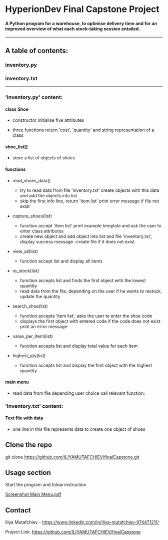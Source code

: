

# HyperionDev Final Capstone Project

#### A Python program for a warehouse, to optimise delivery time and for an improved overview of what each stock-taking session entailed.
---------------------------------------------------------------

## A table of contents:

### inventory.py
### inventory.txt

---------------------------------------------------------------
### 'inventory.py' content:

#### class Shoe

- constructor initialise five attributes
    
- three functions return 'cost', 'quantity' and string representation of a class

#### shoe_list[]

- store a list of objects of shoes
    
#### functions

- read_shoes_data()
   - try to read data from file 'inventory.txt' create objects with this data and add the objects into list
   - skip the first info line, return 'item list' print error message if file not exist
   
- capture_shoes(list)
    - function accept 'item list' print example template and ask the user to enter class attributes
    - create new object and add object into list and file 'inventory.txt', display success message
    -create file if it does not exist
    
- view_all(list)
    - function accept list and display all items
    
- re_stock(list)
    - function accepts list and finds the first object with the lowest quantity
    - read data from the file, depending on the user if he wants to restock, update the quantity

- search_shoe(list)
    - function accepts 'item list', asks the user to enter the shoe code 
    - displays the first object with entered code if the code does not exist print an error message
    
- value_per_item(list)
    - function accepts list and display total value for each item

- highest_qty(list)
    - function accepts list and display the first object with the highest quantity

#### main menu
- read data from file depending user choice call relevant function:

    
    
### 'inventory.txt' content:

#### Text file with data
- one line in this file represents data to create one object of shoes


## Clone the repo
git clone https://github.com/ILIYAMUTAFCHIEV/finalCapstone.git


## Usage section

Start the program and folow instruction

[Screenshot Main Menu.pdf](https://github.com/ILIYAMUTAFCHIEV/finalCapstone/files/10834655/Screenshot.Main.Menu.pdf)

## Contact
Iliya Mutafchiev - https://www.linkedin.com/in/iliya-mutafchiev-974471211/

Project Link: https://github.com/ILIYAMUTAFCHIEV/finalCapstone
